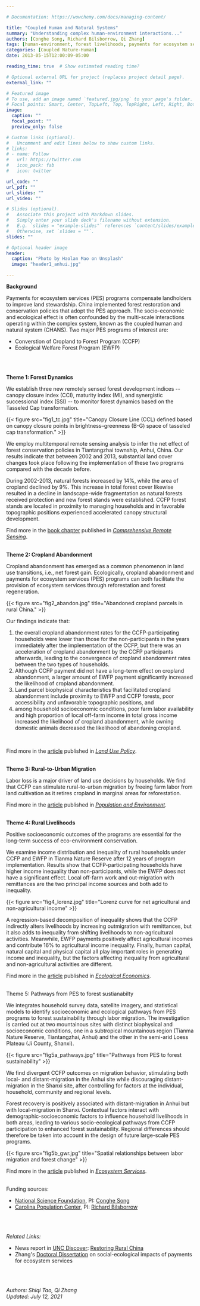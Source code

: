 ```yaml
---

# Documentation: https://wowchemy.com/docs/managing-content/

title: "Coupled Human and Natural Systems"
summary: "Understanding complex human-environment interactions..."
authors: [Conghe Song, Richard Bilsborrow, Qi Zhang]
tags: [human-environment, forest livelihoods, payments for ecosystem services]
categories: [Coupled Nature-Human]
date: 2013-05-15T12:00:09-05:00

reading_time: true  # Show estimated reading time?

# Optional external URL for project (replaces project detail page).
external_link: ""

# Featured image
# To use, add an image named `featured.jpg/png` to your page's folder.
# Focal points: Smart, Center, TopLeft, Top, TopRight, Left, Right, BottomLeft, Bottom, BottomRight.
image:
  caption: ""
  focal_point: ""
  preview_only: false

# Custom links (optional).
#   Uncomment and edit lines below to show custom links.
# links:
# - name: Follow
#   url: https://twitter.com
#   icon_pack: fab
#   icon: twitter

url_code: ""
url_pdf: ""
url_slides: ""
url_video: ""

# Slides (optional).
#   Associate this project with Markdown slides.
#   Simply enter your slide deck's filename without extension.
#   E.g. `slides = "example-slides"` references `content/slides/example-slides.md`.
#   Otherwise, set `slides = ""`.
slides: ""

# Optional header image
header:
  caption: "Photo by Haolan Mao on Unsplash"
  image: "header1_anhui.jpg"

---
```



**Background**
<br>

Payments for ecosystem services (PES) programs compensate landholders to improve land stewardship. China implemented forest restoration and conservation policies that adopt the PES approach. The socio-economic and ecological effect is often confounded by the multi-scale interactions operating within the complex system, known as the coupled human and natural system (CHANS). Two major PES programs of interest are:
- Converstion of Cropland to Forest Program (CCFP)
- Ecological Welfare Forest Program (EWFP)
<br>
<br>


**Theme 1: Forest Dynamics**
<br>

We establish three new remotely sensed forest development indices -- canopy closure index (CCI), maturity index (MI), and synergistic successional index (SSI) -- to monitor forest dynamics based on the Tasseled Cap transformation. 
<br>

{{< figure src="fig1_tc.jpg" title="Canopy Closure Line (CCL) defined based on canopy closure points in brightness–greenness (B-G) space of tasseled cap transformation." >}} 
<br>

We employ multitemporal remote sensing analysis to infer the net effect of forest conservation policies in Tiantangzhai township, Anhui, China. Our results indicate that between 2002 and 2013, substantial land cover changes took place following the implementation of these two programs compared with the decade before. 
<br>

During 2002-2013, natural forests increased by 14%, while the area of cropland declined by 9%. This increase in total forest cover likewise resulted in a decline in landscape-wide fragmentation as natural forests received protection and new forest stands were established. CCFP forest stands are located in proximity to managing households and in favorable topographic positions experienced accelerated canopy structural development. 
<br>

Find more in the [book chapter](https://www.qzgeog.com/publication/c2018-zhangqi-forest/) published in [_Comprehensive Remote Sensing_](https://doi.org/10.1016/B978-0-12-409548-9.10435-X).
<br>
<br>


**Theme 2: Cropland Abandonment**
<br>

Cropland abandonment has emerged as a common phenomenon in land use transitions, i.e., net forest gain. Ecologically, cropland abandonment and payments for ecosystem services (PES) programs can both facilitate the provision of ecosystem services through reforestation and forest regeneration. 
<br>

{{< figure src="fig2_abandon.jpg" title="Abandoned cropland parcels in rural China." >}}
<br>

Our findings indicate that: 
1) the overall cropland abandonment rates for the CCFP-participating households were lower than those for the non-participants in the years immediately after the implementation of the CCFP, but there was an acceleration of cropland abandonment by the CCFP participants afterwards, leading to the convergence of cropland abandonment rates between the two types of households.
2) Although CCFP payment did not have a long-term effect on cropland abandonment, a larger amount of EWFP payment significantly increased the likelihood of cropland abandonment. 
3) Land parcel biophysical characteristics that facilitated cropland abandonment include proximity to EWFP and CCFP forests, poor accessibility and unfavorable topographic positions, and
4) among household socioeconomic conditions, poor farm labor availability and high proportion of local off-farm income in total gross income increased the likelihood of cropland abandonment, while owning domestic animals decreased the likelihood of abandoning cropland. 
<br>

Find more in the [article](https://www.qzgeog.com/publication/p2018-zhangqi-abandon/) published in [_Land Use Policy_](https://doi.org/10.1016/j.landusepol.2018.01.001).
<br>
<br>


**Theme 3: Rural-to-Urban Migration**
<br>

Labor loss is a major driver of land use decisions by households. We find that CCFP can stimulate rural-to-urban migration by freeing farm labor from land cultivation as it retires cropland in marginal areas for reforestation. 
<br>

Find more in the [article](https://www.qzgeog.com/publication/p2018-zhangqi-migration/) published in [_Population and Environment_](https://doi.org/10.1007/s11111-018-0307-5).
<br>
<br>


**Theme 4: Rural Livelihoods**
<br>

Positive socioeconomic outcomes of the programs are essential for the long-term success of eco-environment conservation. 
<br>

We examine income distribution and inequality of rural households under CCFP and EWFP in Tianma Nature Reserve after 12 years of program implementation. Results show that CCFP-participating households have higher income inequality than non-participants, while the EWFP does not have a significant effect. Local off-farm work and out-migration with remittances are the two principal income sources and both add to inequality. 
<br>

{{< figure src="fig4_lorenz.jpg" title="Lorenz curve for net agricultural and non-agricultural income" >}}
<br>

A regression-based decomposition of inequality shows that the CCFP indirectly alters livelihoods by increasing outmigration with remittances, but it also adds to inequality from shifting livelihoods to non-agricultural activities. Meanwhile, EWFP payments positively affect agricultural incomes and contribute 16% to agricultural income inequality. Finally, human capital, natural capital and physical capital all play important roles in generating income and inequality, but the factors affecting inequality from agricultural and non-agricultural activities are different.
<br>

Find more in the [article](https://www.qzgeog.com/publication/p2019-zhangqi-income/) published in [_Ecological Economics_](https://doi.org/10.1016/j.ecolecon.2019.02.019).
<br>
<br>


Theme 5: Pathways from PES to forest sustianabilty
<br>

We integrates household survey data, satellite imagery, and statistical models to identify socioeconomic and ecological pathways from PES programs to forest sustainability through labor migration. The investigation is carried out at two mountainous sites with distinct biophysical and socioeconomic conditions, one in a subtropical mountainous region (Tianma Nature Reserve, Tiantangzhai, Anhui) and the other in the semi-arid Loess Plateau (Ji County, Shanxi). 
<br>

{{< figure src="fig5a_pathways.jpg" title="Pathways from PES to forest sustainability" >}}
<br>

We find divergent CCFP outcomes on migration behavior, stimulating both local- and distant-migration in the Anhui site while discouraging distant-migration in the Shanxi site, after controlling for factors at the individual, household, community and regional levels. 
<br>

Forest recovery is positively associated with distant-migration in Anhui but with local-migration in Shanxi. Contextual factors interact with demographic-socioeconomic factors to influence household livelihoods in both areas, leading to various socio-ecological pathways from CCFP participation to enhanced forest sustainability. Regional differences should therefore be taken into account in the design of future large-scale PES programs.
<br>

{{< figure src="fig5b_gwr.jpg" title="Spatial relationships between labor migration and forest change" >}}
<br>

Find more in the [article](https://www.qzgeog.com/publication/p2020-zhangqi-divergent/) published in [_Ecosystem Services_](https://doi.org/10.1016/j.ecoser.2020.101167).
<br>
<br>


Funding sources:
- [National Science Foundation](https://www.nsf.gov/), PI: [Conghe Song](https://csong.web.unc.edu/)
- [Carolina Population Center](http://www.cpc.unc.edu/), PI: [Richard Bilsborrow](https://www.qzgeog.com/author/richard-bilsborrow)
<br>
<br>


*Related Links:* <br>
- News report in [UNC Discover](https://www.unc.edu/discover/): [Restoring Rural China](https://www.unc.edu/discover/restoring-rural-china/)
- Zhang's [Doctoral Dissertation](https://www.proquest.com/openview/cf7ea4a23b9daf256f2448658f09f207/1?pq-origsite=gscholar&cbl=18750)
  on social-ecological impacts of payments for ecosystem services
<br>
<br>


_Authors: Shiqi Tao, Qi Zhang_
<br>
_Updated: July 12, 2021_
<br>


